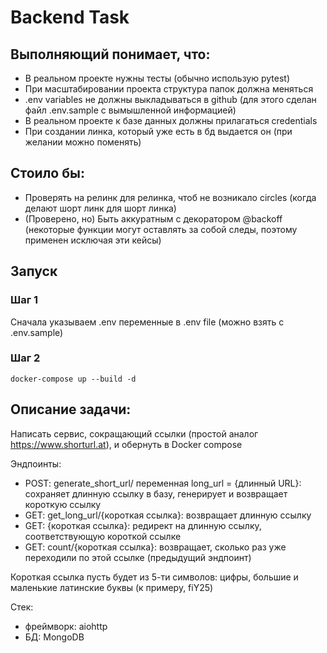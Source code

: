 # Backend Task
## Выполняющий понимает, что:
* В реальном проекте нужны тесты (обычно использую pytest)
* При масштабировании проекта структура папок должна меняться
* .env variables не должны выкладываться в github (для этого сделан файл .env.sample с вымышленной информацией)
* В реальном проекте к базе данных должны прилагаться credentials
* При создании линка, который уже есть в бд выдается он (при желании можно поменять)

## Стоило бы:
* Проверять на релинк для релинка, чтоб не возникало circles (когда делают шорт линк для шорт линка)
* (Проверено, но) Быть аккуратным с декоратором @backoff (некоторые функции могут оставлять за собой следы, поэтому применен исключая эти кейсы)

## Запуск
### Шаг 1
Сначала указываем .env переменные в .env file (можно взять с .env.sample)
### Шаг 2
```
docker-compose up --build -d
```

## Описание задачи:
Написать сервис, сокращающий ссылки (простой аналог https://www.shorturl.at),
и обернуть в Docker compose

Эндпоинты:
 - POST: generate_short_url/
   переменная long_url = {длинный URL}: сохраняет длинную ссылку в базу, генерирует и возвращает короткую ссылку
 - GET: get_long_url/{короткая ссылка}: возвращает длинную ссылку
 - GET: {короткая ссылка}: редирект на длинную ссылку, соответствующую короткой ссылке
 - GET: count/{короткая ссылка}: возвращает, сколько раз уже переходили по этой ссылке (предыдущий эндпоинт)

Короткая ссылка пусть будет из 5-ти символов: цифры, большие и маленькие латинские буквы (к примеру, fiY25)

Стек:
- фреймворк: aiohttp
- БД: MongoDB
